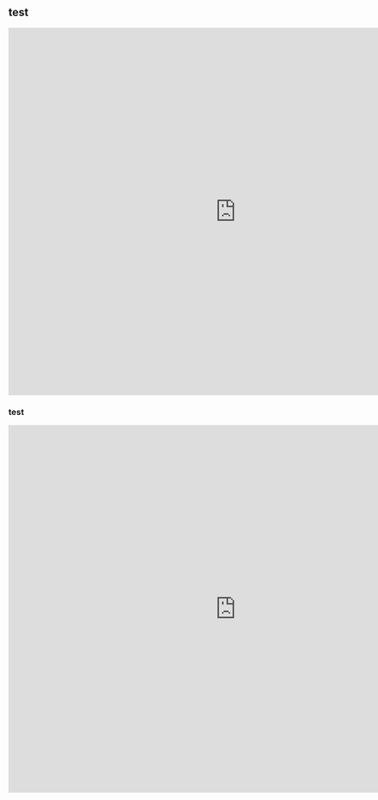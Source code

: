 ## test
<iframe src="https://public.tableau.com/views/COVID-19CommunityProfilesMay11/Dashboard1?:embed=y&:display_count=y&publish=yes&:origin=viz_share_link" width="900" height="727" frameborder="0"></iframe>


### test
<iframe src="https://public.tableau.com/views/May11Map/Dashboard2?:display_count=y&:origin=viz_share_link" width="900" height="727" frameborder="0"></iframe>





